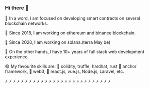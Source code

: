 ### Hi there 👋

💬 In a word, I am focused on developing smart contracts on several blockchain networks.

🔭 Since 2018, I am working on ethereum and binance blockchain.

🌱 Since 2020, I am working on solana.(terra May be)

👯 On the other hands, I have 10+ years of full stack web development experience.

😄 My favourite skills are:
       solidity, truffle, hardhat, rust
       anchor framework, 
       web3, 
       react.js, vue.js, Node.js, Laravel, etc.

⚡ ⚡ ⚡ ⚡ ⚡ ⚡ ⚡ ⚡ ⚡ ⚡ ⚡ ⚡ ⚡ ⚡ ⚡ ⚡ ⚡ ⚡ ⚡ ⚡ ⚡ ⚡ ⚡ ⚡ ⚡ ⚡ ⚡
